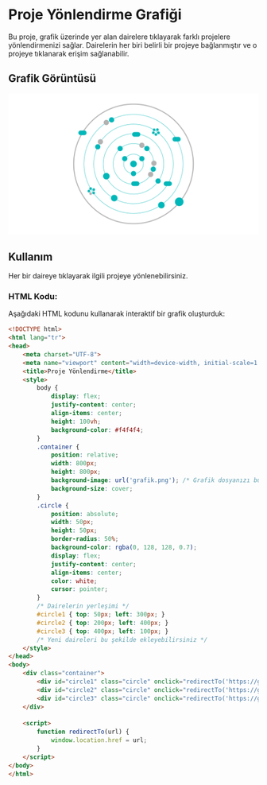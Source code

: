 # Proje Yönlendirme Grafiği

Bu proje, grafik üzerinde yer alan dairelere tıklayarak farklı projelere yönlendirmenizi sağlar. Dairelerin her biri belirli bir projeye bağlanmıştır ve o projeye tıklanarak erişim sağlanabilir.

## Grafik Görüntüsü

![Curriculum Grafik](./grafik.png)

## Kullanım

Her bir daireye tıklayarak ilgili projeye yönlenebilirsiniz.

### HTML Kodu:

Aşağıdaki HTML kodunu kullanarak interaktif bir grafik oluşturduk:

```html
<!DOCTYPE html>
<html lang="tr">
<head>
    <meta charset="UTF-8">
    <meta name="viewport" content="width=device-width, initial-scale=1.0">
    <title>Proje Yönlendirme</title>
    <style>
        body {
            display: flex;
            justify-content: center;
            align-items: center;
            height: 100vh;
            background-color: #f4f4f4;
        }
        .container {
            position: relative;
            width: 800px;
            height: 800px;
            background-image: url('grafik.png'); /* Grafik dosyanızı buraya ekleyin */
            background-size: cover;
        }
        .circle {
            position: absolute;
            width: 50px;
            height: 50px;
            border-radius: 50%;
            background-color: rgba(0, 128, 128, 0.7);
            display: flex;
            justify-content: center;
            align-items: center;
            color: white;
            cursor: pointer;
        }
        /* Dairelerin yerleşimi */
        #circle1 { top: 50px; left: 300px; }
        #circle2 { top: 200px; left: 400px; }
        #circle3 { top: 400px; left: 100px; }
        /* Yeni daireleri bu şekilde ekleyebilirsiniz */
    </style>
</head>
<body>
    <div class="container">
        <div id="circle1" class="circle" onclick="redirectTo('https://github.com/ft_printf')">ft_printf</div>
        <div id="circle2" class="circle" onclick="redirectTo('https://github.com/proje2')">Proje 2</div>
        <div id="circle3" class="circle" onclick="redirectTo('https://github.com/proje3')">Proje 3</div>
    </div>

    <script>
        function redirectTo(url) {
            window.location.href = url;
        }
    </script>
</body>
</html>
